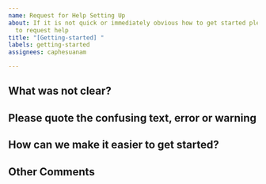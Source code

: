 ```yaml
---
name: Request for Help Setting Up
about: If it is not quick or immediately obvious how to get started please don't hesitate
  to request help
title: "[Getting-started] "
labels: getting-started
assignees: caphesuanam

---
```


## What was not clear?
<!-- I did not understand... -->


## Please quote the confusing text, error or warning
<!-- It says... -->

## How can we make it easier to get started?
<!-- You could... -->

## Other Comments
<!-- -->
